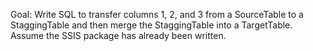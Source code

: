 Goal: Write SQL to transfer columns 1, 2, and 3 from a SourceTable to a StaggingTable and then merge the StaggingTable into a TargetTable. Assume the SSIS package has already been written.